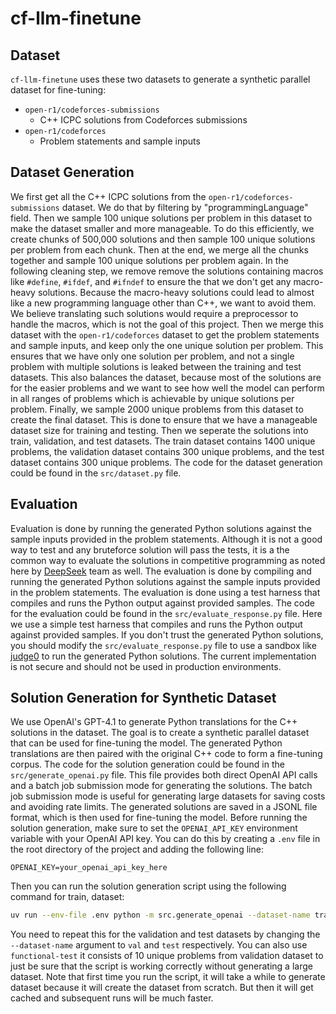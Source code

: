 # cf-llm-finetune

## Dataset
`cf-llm-finetune` uses these two datasets to generate a synthetic parallel dataset for fine-tuning:
- `open-r1/codeforces-submissions`
    - C++ ICPC solutions from Codeforces submissions
- `open-r1/codeforces`
    - Problem statements and sample inputs

## Dataset Generation
We first get all the C++ ICPC solutions from the `open-r1/codeforces-submissions` dataset. We do that by filtering by "programmingLanguage" field. Then we sample 100 unique solutions per problem in this dataset to make the dataset smaller and more manageable. To do this efficiently, we create chunks of 500,000 solutions and then sample 100 unique solutions per problem from each chunk. Then at the end, we merge all the chunks together and sample 100 unique solutions per problem again.
In the following cleaning step, we remove remove the solutions containing macros like `#define`, `#ifdef`, and `#ifndef` to ensure the that we don't get any macro-heavy solutions. Because the macro-heavy solutions could lead to almost like a new programming language other than C++, we want to avoid them. We believe translating such solutions would require a preprocessor to handle the macros, which is not the goal of this project.
Then we merge this dataset with the `open-r1/codeforces` dataset to get the problem statements and sample inputs, and keep only the one unique solution per problem. This ensures that we have only one solution per problem, and not a single problem with multiple solutions is leaked between the training and test datasets.
This also balances the dataset, because most of the solutions are for the easier problems and we want to see how well the model can perform in all ranges of problems which is achievable by unique solutions per problem.
Finally, we sample 2000 unique problems from this dataset to create the final dataset. This is done to ensure that we have a manageable dataset size for training and testing. Then we seperate the solutions into train, validation, and test datasets. The train dataset contains 1400 unique problems, the validation dataset contains 300 unique problems, and the test dataset contains 300 unique problems. The code for the dataset generation could be found in the `src/dataset.py` file.

## Evaluation
Evaluation is done by running the generated Python solutions against the sample inputs provided in the problem statements. Although it is not a good way to test and any bruteforce solution will pass the tests, it is a the common way to evaluate the solutions in competitive programming as noted here by [DeepSeek](https://huggingface.co/datasets/open-r1/codeforces) team as well.
The evaluation is done by compiling and running the generated Python solutions against the sample inputs provided in the problem statements. The evaluation is done using a test harness that compiles and runs the Python output against provided samples. The code for the evaluation could be found in the `src/evaluate_response.py` file. 
Here we use a simple test harness that compiles and runs the Python output against provided samples. If you don't trust the generated Python solutions, you should modify the `src/evaluate_response.py` file to use a sandbox like [judge0](https://github.com/judge0/judge0) to run the generated Python solutions. The current implementation is not secure and should not be used in production environments.

## Solution Generation for Synthetic Dataset
We use OpenAI's GPT-4.1 to generate Python translations for the C++ solutions in the dataset. The goal is to create a synthetic parallel dataset that can be used for fine-tuning the model. The generated Python translations are then paired with the original C++ code to form a fine-tuning corpus. The code for the solution generation could be found in the `src/generate_openai.py` file.
This file provides both direct OpenAI API calls and a batch job submission mode for generating the solutions. The batch job submission mode is useful for generating large datasets for saving costs and avoiding rate limits. The generated solutions are saved in a JSONL file format, which is then used for fine-tuning the model.
Before running the solution generation, make sure to set the `OPENAI_API_KEY` environment variable with your OpenAI API key. You can do this by creating a `.env` file in the root directory of the project and adding the following line:
```
OPENAI_KEY=your_openai_api_key_here
```
Then you can run the solution generation script using the following command for train, dataset:
```bash
uv run --env-file .env python -m src.generate_openai --dataset-name train
```
You need to repeat this for the validation and test datasets by changing the `--dataset-name` argument to `val` and `test` respectively. You can also use `functional-test` it consists of 10 unique problems from validation dataset to just be sure that the script is working correctly without generating a large dataset.
Note that first time you run the script, it will take a while to generate dataset because it will create the dataset from scratch. But then it will get cached and subsequent runs will be much faster.
